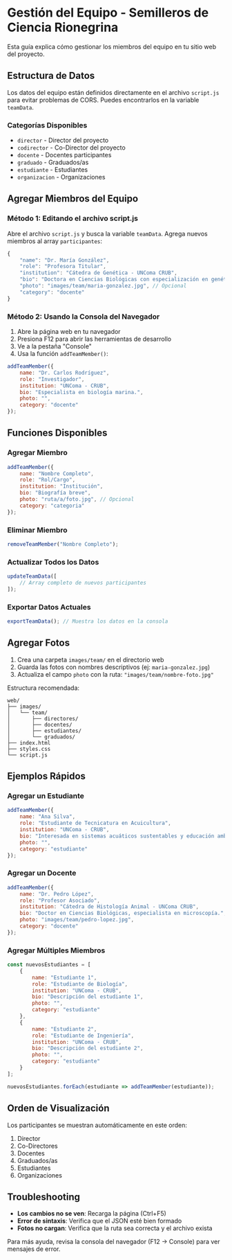# Gestión del Equipo - Semilleros de Ciencia Rionegrina

Esta guía explica cómo gestionar los miembros del equipo en tu sitio web del proyecto.

## Estructura de Datos

Los datos del equipo están definidos directamente en el archivo `script.js` para evitar problemas de CORS. Puedes encontrarlos en la variable `teamData`.

### Categorías Disponibles

- `director` - Director del proyecto
- `codirector` - Co-Director del proyecto  
- `docente` - Docentes participantes
- `graduado` - Graduados/as
- `estudiante` - Estudiantes
- `organizacion` - Organizaciones

## Agregar Miembros del Equipo

### Método 1: Editando el archivo script.js

Abre el archivo `script.js` y busca la variable `teamData`. Agrega nuevos miembros al array `participantes`:

```javascript
{
    "name": "Dr. María González",
    "role": "Profesora Titular",
    "institution": "Cátedra de Genética - UNComa CRUB",
    "bio": "Doctora en Ciencias Biológicas con especialización en genética de la conservación.",
    "photo": "images/team/maria-gonzalez.jpg", // Opcional
    "category": "docente"
}
```

### Método 2: Usando la Consola del Navegador

1. Abre la página web en tu navegador
2. Presiona F12 para abrir las herramientas de desarrollo
3. Ve a la pestaña "Console"
4. Usa la función `addTeamMember()`:

```javascript
addTeamMember({
    name: "Dr. Carlos Rodríguez",
    role: "Investigador",
    institution: "UNComa - CRUB",
    bio: "Especialista en biología marina.",
    photo: "",
    category: "docente"
});
```

## Funciones Disponibles

### Agregar Miembro
```javascript
addTeamMember({
    name: "Nombre Completo",
    role: "Rol/Cargo",
    institution: "Institución",
    bio: "Biografía breve",
    photo: "ruta/a/foto.jpg", // Opcional
    category: "categoria"
});
```

### Eliminar Miembro
```javascript
removeTeamMember("Nombre Completo");
```

### Actualizar Todos los Datos
```javascript
updateTeamData([
    // Array completo de nuevos participantes
]);
```

### Exportar Datos Actuales
```javascript
exportTeamData(); // Muestra los datos en la consola
```

## Agregar Fotos

1. Crea una carpeta `images/team/` en el directorio web
2. Guarda las fotos con nombres descriptivos (ej: `maria-gonzalez.jpg`)
3. Actualiza el campo `photo` con la ruta: `"images/team/nombre-foto.jpg"`

Estructura recomendada:
```
web/
├── images/
│   └── team/
│       ├── directores/
│       ├── docentes/
│       ├── estudiantes/
│       └── graduados/
├── index.html
├── styles.css
└── script.js
```

## Ejemplos Rápidos

### Agregar un Estudiante
```javascript
addTeamMember({
    name: "Ana Silva",
    role: "Estudiante de Tecnicatura en Acuicultura",
    institution: "UNComa - CRUB",
    bio: "Interesada en sistemas acuáticos sustentables y educación ambiental.",
    photo: "",
    category: "estudiante"
});
```

### Agregar un Docente
```javascript
addTeamMember({
    name: "Dr. Pedro López",
    role: "Profesor Asociado",
    institution: "Cátedra de Histología Animal - UNComa CRUB",
    bio: "Doctor en Ciencias Biológicas, especialista en microscopía.",
    photo: "images/team/pedro-lopez.jpg",
    category: "docente"
});
```

### Agregar Múltiples Miembros
```javascript
const nuevosEstudiantes = [
    {
        name: "Estudiante 1",
        role: "Estudiante de Biología",
        institution: "UNComa - CRUB",
        bio: "Descripción del estudiante 1",
        photo: "",
        category: "estudiante"
    },
    {
        name: "Estudiante 2", 
        role: "Estudiante de Ingeniería",
        institution: "UNComa - CRUB",
        bio: "Descripción del estudiante 2",
        photo: "",
        category: "estudiante"
    }
];

nuevosEstudiantes.forEach(estudiante => addTeamMember(estudiante));
```

## Orden de Visualización

Los participantes se muestran automáticamente en este orden:
1. Director
2. Co-Directores
3. Docentes
4. Graduados/as
5. Estudiantes
6. Organizaciones

## Troubleshooting

- **Los cambios no se ven**: Recarga la página (Ctrl+F5)
- **Error de sintaxis**: Verifica que el JSON esté bien formado
- **Fotos no cargan**: Verifica que la ruta sea correcta y el archivo exista

Para más ayuda, revisa la consola del navegador (F12 → Console) para ver mensajes de error.
